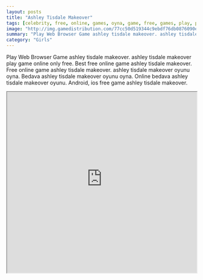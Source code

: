 ```yaml
---
layout: posts
title: "Ashley Tisdale Makeover"
tags: [celebrity, free, online, games, oyna, game, free, games, play, play, games]
image: "http://img.gamedistribution.com/77cc50d519344c9ebdf76db0876090e2.jpg"
summary: "Play Web Browser Game ashley tisdale makeover. ashley tisdale makeover play game online only free. Best free online game ashley tisdale makeover. Free online game ashley tisdale makeover. ashley tisdale makeover oyunu oyna. Bedava ashley tisdale makeover oyunu oyna. Online bedava ashley tisdale makeover oyunu. Android, ios free game ashley tisdale makeover."
category: "Girls"
---
```


Play Web Browser Game ashley tisdale makeover. ashley tisdale makeover play game online only free. Best free online game ashley tisdale makeover. Free online game ashley tisdale makeover. ashley tisdale makeover oyunu oyna. Bedava ashley tisdale makeover oyunu oyna. Online bedava ashley tisdale makeover oyunu. Android, ios free game ashley tisdale makeover.

<iframe width="100%" height="480px;" src="http://flash.gamedistribution.com?game=77cc50d519344c9ebdf76db0876090e2"></iframe>
